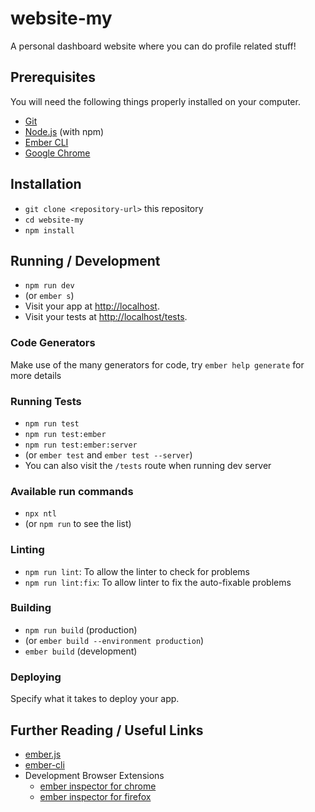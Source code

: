 # website-my

A personal dashboard website where you can do profile related stuff!

## Prerequisites

You will need the following things properly installed on your computer.

* [Git](https://git-scm.com/)
* [Node.js](https://nodejs.org/) (with npm)
* [Ember CLI](https://ember-cli.com/)
* [Google Chrome](https://google.com/chrome/)

## Installation

* `git clone <repository-url>` this repository
* `cd website-my`
* `npm install`

## Running / Development

* `npm run dev`
* (or `ember s`)
* Visit your app at [http://localhost](http://localhost).
* Visit your tests at [http://localhost/tests](http://localhost/tests).


### Code Generators

Make use of the many generators for code, try `ember help generate` for more details

### Running Tests

* `npm run test`
* `npm run test:ember`
* `npm run test:ember:server`
* (or `ember test` and `ember test --server`)
* You can also visit the `/tests` route when running dev server

### Available run commands

* `npx ntl`
* (or `npm run` to see the list)

### Linting

* `npm run lint`: To allow the linter to check for problems
* `npm run lint:fix`: To allow linter to fix the auto-fixable problems

### Building

* `npm run build` (production)
* (or `ember build --environment production`)
* `ember build` (development)

### Deploying

Specify what it takes to deploy your app.

## Further Reading / Useful Links

* [ember.js](https://emberjs.com/)
* [ember-cli](https://ember-cli.com/)
* Development Browser Extensions
  * [ember inspector for chrome](https://chrome.google.com/webstore/detail/ember-inspector/bmdblncegkenkacieihfhpjfppoconhi)
  * [ember inspector for firefox](https://addons.mozilla.org/en-US/firefox/addon/ember-inspector/)
